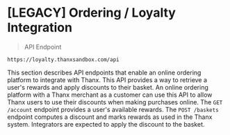 # [LEGACY] Ordering / Loyalty Integration

> API Endpoint

```
https://loyalty.thanxsandbox.com/api
```

This section describes API endpoints that enable an online ordering platform to
integrate with Thanx. This API provides a way to retrieve a user's rewards and
apply discounts to their basket. An online ordering platform with a Thanx
merchant as a customer can use this API to allow Thanx users to use their
discounts when making purchases online. The `GET /account` endpoint provides a
user's available rewards. The `POST /baskets` endpoint computes a discount and
marks rewards as used in the Thanx system. Integrators are expected to apply
the discount to the basket.

